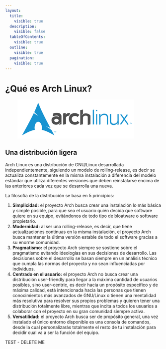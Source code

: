 ```yaml
---
layout:
  title:
    visible: true
  description:
    visible: false
  tableOfContents:
    visible: true
  outline:
    visible: true
  pagination:
    visible: true
---
```


# ¿Qué es Arch Linux?

<figure><img src="../.gitbook/assets/Archlinux-logo-standard-version (1).png" alt="" width="375"><figcaption></figcaption></figure>

## Una distribución ligera

Arch Linux es una distribución de GNU/Linux desarrollada independientemente, siguiendo un modelo de rolling-release, es decir se actualiza constantemente en la misma instalación a diferencia del modelo estándar que utiliza diferentes versiones que deben reinstalarse encima de las anteriores cada vez que se desarrolla una nueva.

La filosofía de la distribución se basa en 5 principios:

1. **Simplicidad:** el proyecto Arch busca crear una instalación lo más básica y simple posible, para que sea el usuario quién decida que software quiere en su equipo, evitándonos de todo tipo de bloatware o software propietario.
2. **Modernidad:** al ser una rolling-release, es decir, que tiene actualizaciones continuas en la misma instalación, el proyecto Arch busca mantener la última versión estable de todo el software gracias a su enorme comunidad.
3. **Pragmatismo:** el proyecto Arch siempre se sostiene sobre el pragmatismo evitando ideologías en sus decisiones de desarrollo. Las decisiones sobre el desarrollo se basan siempre en un análisis técnico que cumpla las normas del proyecto y no sean influenciadas por individuos.
4. **Centrado en el usuario:** el proyecto Arch no busca crear una distribución user-friendly para llegar a la máxima cantidad de usuarios posibles, sino user-centric, es decir hacia un propósito específico y de máxima calidad, está intencionada hacia las personas que tienen conocimientos más avanzados de GNU/Linux o tienen una mentalidad más resolutiva para resolver sus propios problemas y quieren tener una distribución totalmente libre, mientras que incita a todos los usuarios a colaborar con el proyecto en su gran comunidad siempre activa.
5. **Versatilidad:** el proyecto Arch busca ser de propósito general, una vez instalado el único entorno disponible es una consola de comandos, desde la cual personalizarás totalmente el resto de tu instalación para decidir cual va a ser la función del equipo.


TEST - DELETE ME
